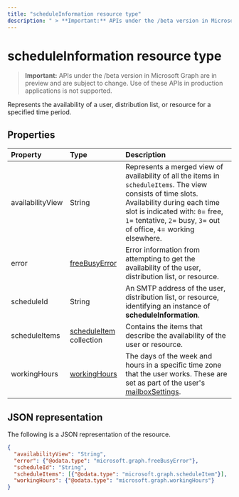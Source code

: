 ---title: "scheduleInformation resource type"description: " > **Important:** APIs under the /beta version in Microsoft Graph are in preview and are subject to change. Use of these APIs in production applications is not supported."---# scheduleInformation resource type

 > **Important:** APIs under the /beta version in Microsoft Graph are in preview and are subject to change. Use of these APIs in production applications is not supported.
 
Represents the availability of a user, distribution list, or resource for a specified time period.

## Properties
| Property	   | Type	|Description|
|:---------------|:--------|:----------|
|availabilityView |String |Represents a merged view of availability of all the items in `scheduleItems`. The view consists of time slots. Availability during each time slot is indicated with: `0`= free, `1`= tentative, `2`= busy, `3`= out of office, `4`= working elsewhere.|
|error |[freeBusyError](freebusyerror.md) |Error information from attempting to get the availability of the user, distribution list, or resource. |
|scheduleId |String |An SMTP address of the user, distribution list, or resource, identifying an instance of **scheduleInformation**. |
|scheduleItems |[scheduleItem](scheduleitem.md) collection |Contains the items that describe the availability of the user or resource. |
|workingHours |[workingHours](workinghours.md) |The days of the week and hours in a specific time zone that the user works. These are set as part of the user's [mailboxSettings](mailboxsettings.md).|


## JSON representation

The following is a JSON representation of the resource.

<!-- {
  "blockType": "resource",
  "optionalProperties": [

  ],
  "@odata.type": "microsoft.graph.scheduleInformation"
}-->

```json
{
  "availabilityView": "String",
  "error": {"@odata.type": "microsoft.graph.freeBusyError"},
  "scheduleId": "String",
  "scheduleItems": [{"@odata.type": "microsoft.graph.scheduleItem"}],
  "workingHours": {"@odata.type": "microsoft.graph.workingHours"}
}

```

<!-- uuid: 8fcb5dbc-d5aa-4681-8e31-b001d5168d79
2015-10-25 14:57:30 UTC -->
<!-- {
  "type": "#page.annotation",
  "description": "scheduleInformation resource",
  "keywords": "",
  "section": "documentation",
  "tocPath": ""
}-->